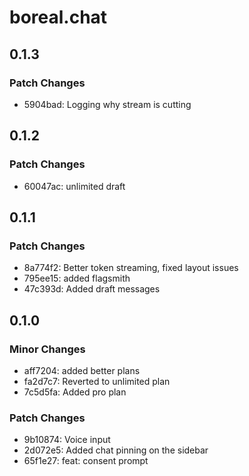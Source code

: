 # boreal.chat

## 0.1.3

### Patch Changes

- 5904bad: Logging why stream is cutting

## 0.1.2

### Patch Changes

- 60047ac: unlimited draft

## 0.1.1

### Patch Changes

- 8a774f2: Better token streaming, fixed layout issues
- 795ee15: added flagsmith
- 47c393d: Added draft messages

## 0.1.0

### Minor Changes

- aff7204: added better plans
- fa2d7c7: Reverted to unlimited plan
- 7c5d5fa: Added pro plan

### Patch Changes

- 9b10874: Voice input
- 2d072e5: Added chat pinning on the sidebar
- 65f1e27: feat: consent prompt

